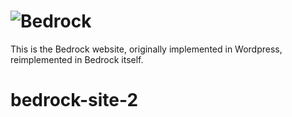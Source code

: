 # ![Bedrock](https://bedrockapp.org/wp-content/themes/bedrock/images/logo-black.svg)

This is the Bedrock website, originally implemented in Wordpress, reimplemented in Bedrock itself.
# bedrock-site-2
